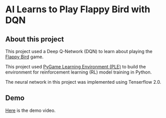 # AI Learns to Play Flappy Bird with DQN

## About this project

This project used a Deep Q-Network (DQN) to learn about playing the [Flappy Bird](https://flappybird.io) game.

This project used [PyGame Learning Environment (PLE)](https://pygame-learning-environment.readthedocs.io/en/latest/) to build the environment for reinforcement learning (RL) model training in Python.

The neural network in this project was implemented using Tenserflow 2.0.

## Demo

[Here](https://youtu.be/mnl60gmP2_o) is the demo video.